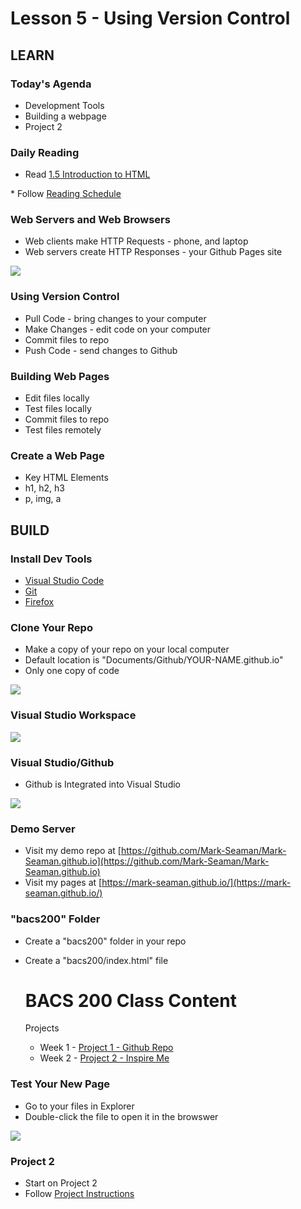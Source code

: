 # Lesson 5 - Using Version Control

## LEARN

### Today's Agenda
* Development Tools
* Building a webpage
* Project 2


### Daily Reading

* Read <a target="_blank" 
href="https://learn.zybooks.com/zybook/UNCOBACS200SeamanFall2021/chapter/1/section/5">
1.5 Introduction to HTML
</a>
* Follow <a target="_blank" href="/course/bacs200/docs/ZybooksReading">Reading Schedule</a>


### Web Servers and Web Browsers
* Web clients make HTTP Requests  - phone, and laptop
* Web servers create HTTP Responses - your Github Pages site

![](img/WebServer.png)


### Using Version Control
* Pull Code - bring changes to your computer
* Make Changes - edit code on your computer
* Commit files to repo
* Push Code - send changes to Github


### Building Web Pages
* Edit files locally
* Test files locally
* Commit files to repo
* Test files remotely


### Create a Web Page
* Key HTML Elements
* h1, h2, h3
* p, img, a



## BUILD

### Install Dev Tools
* [Visual Studio Code](https://code.visualstudio.com/) 
* [Git](https://git-scm.com/)
* [Firefox](https://www.mozilla.org/en-US/firefox/new/)


### Clone Your Repo
* Make a copy of your repo on your local computer
* Default location is "Documents/Github/YOUR-NAME.github.io"
* Only one copy of code

![](img/vs-open.png)


### Visual Studio Workspace

![](img/vs-workspace.png)


### Visual Studio/Github
* Github is Integrated into Visual Studio

![](img/vs-git.png)


### Demo Server
* Visit my demo repo at [https://github.com/Mark-Seaman/Mark-Seaman.github.io](https://github.com/Mark-Seaman/Mark-Seaman.github.io)
* Visit my pages at [https://mark-seaman.github.io/](https://mark-seaman.github.io/)


### "bacs200" Folder
* Create a "bacs200" folder in your repo
* Create a "bacs200/index.html" file

    <h1>BACS 200 Class Content</h1>
    <p>Projects</p>
    <ul>
        <li>Week 1 - <a href="../index.html">Project 1 - Github Repo</a> </li>
        <li>Week 2 - <a href="inspire.html">Project 2 - Inspire Me</a> </li>
    </ul>


### Test Your New Page
* Go to your files in Explorer
* Double-click the file to open it in the browswer

![](img/bacs200.png)


### Project 2
* Start on Project 2
* Follow <a href="../project/02">Project Instructions</a>

